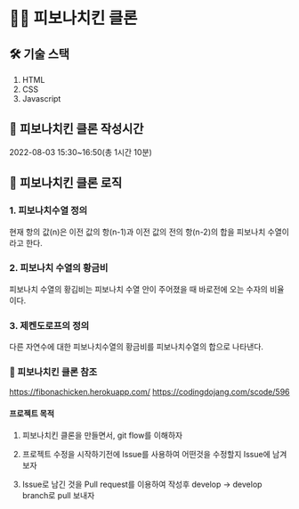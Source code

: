 # 🍗🍺 피보나치킨 클론

## 🛠 기술 스택

1. HTML
2. CSS
3. Javascript

## 🍺 피보나치킨 클론 작성시간

2022-08-03
15:30~16:50(총 1시간 10분)

## 🍗 피보나치킨 클론 로직 

### 1. 피보나치수열 정의

현재 항의 값(n)은 이전 값의 항(n-1)과 이전 값의 전의 항(n-2)의 합을 피보나치 수열이라고 한다.

### 2. 피보나치 수열의 황금비

피보나치 수열의 황김비는 피보나치 수열 안이 주어졌을 때 바로전에 오는 수자의 비율이다.

### 3. 제켄도로프의 정의

다른 자연수에 대한 피보나치수열의 황금비를 피보나치수열의 합으로 나타낸다.


### 📝 피보나치킨 클론 참조
https://fibonachicken.herokuapp.com/
https://codingdojang.com/scode/596

#### 프로젝트 목적
1. 피보나치킨 클론을 만들면서, git flow를 이해하자

2. 프로젝트 수정을 시작하기전에 Issue를 사용하여 어떤것을 수정할지 Issue에 남겨보자

3. Issue로 남긴 것을 Pull request를 이용하여 작성후 develop -> develop branch로 pull 보내자


